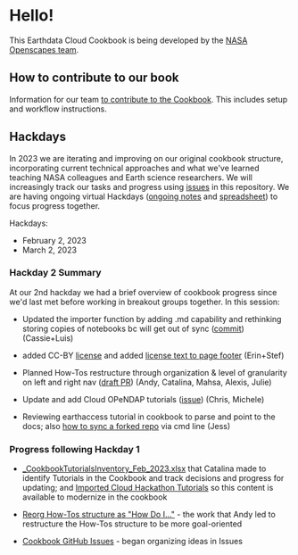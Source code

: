 # Hello!

This Earthdata Cloud Cookbook is being developed by the [NASA Openscapes team](https://nasa-openscapes.github.io/).

## How to contribute to our book

Information for our team [to contribute to the Cookbook](https://nasa-openscapes.github.io/earthdata-cloud-cookbook/contributing/). This includes setup and workflow instructions.

## Hackdays

In 2023 we are iterating and improving on our original cookbook structure, incorporating current technical approaches and what we've learned teaching NASA colleagues and Earth science researchers. We will increasingly track our tasks and progress using [issues](https://github.com/nasa-openscapes/earthdata-cloud-cookbook) in this repository. We are having ongoing virtual Hackdays ([ongoing notes](https://docs.google.com/document/d/1fzT-iSFlWZLS38eoPmFseljyMKDQIAc-24qH6QpnRCc/edit) and [spreadsheet](https://docs.google.com/spreadsheets/d/10WC19Rrkq7YM1P3cc6qjI8rm8yi7yiYo/edit#gid=877539921)) to focus progress together.

Hackdays:

-   February 2, 2023
-   March 2, 2023

### **Hackday 2 Summary** 

At our 2nd hackday we had a brief overview of cookbook progress since we\'d last met before working in breakout groups together. In this session: 

-   Updated the importer function by adding .md capability and rethinking storing copies of notebooks bc will get out of sync ([commit](https://github.com/NASA-Openscapes/earthdata-cloud-cookbook/commit/540e30545062dc6528f57aa9e1a83a9b66a46fe2)) (Cassie+Luis)

-   added CC-BY [license](https://github.com/NASA-Openscapes/earthdata-cloud-cookbook/blob/main/LICENSE.md) and added [license text to page footer](https://github.com/NASA-Openscapes/earthdata-cloud-cookbook/commit/6841a703346eeb3e93d798a6f7e244df792cfac5) (Erin+Stef)

-   Planned How-Tos restructure through organization & level of granularity on left and right nav ([draft PR](https://github.com/NASA-Openscapes/earthdata-cloud-cookbook/pull/182)) (Andy, Catalina, Mahsa, Alexis, Julie)

-   Update and add Cloud OPeNDAP tutorials ([issue](https://github.com/NASA-Openscapes/earthdata-cloud-cookbook/issues/177)) (Chris, Michele)

-   Reviewing earthaccess tutorial in cookbook to parse and point to the docs; also [how to sync a forked repo](https://docs.github.com/en/pull-requests/collaborating-with-pull-requests/working-with-forks/syncing-a-fork#syncing-a-fork-branch-from-the-command-line) via cmd line (Jess)

### **Progress following Hackday 1**

-   [\_CookbookTutorialsInventory_Feb_2023.xlsx](https://docs.google.com/spreadsheets/d/10WC19Rrkq7YM1P3cc6qjI8rm8yi7yiYo/edit#gid=877539921) that Catalina made to identify Tutorials in the Cookbook and track decisions and progress for updating; and [Imported Cloud Hackathon Tutorials](https://github.com/NASA-Openscapes/earthdata-cloud-cookbook/pull/176) so this content is available to modernize in the cookbook

-   [Reorg How-Tos structure as \"How Do I...\"](https://nasa-openscapes.github.io/earthdata-cloud-cookbook/how-tos/) - the work that Andy led to restructure the How-Tos structure to be more goal-oriented

-   [Cookbook GitHub Issues](https://github.com/NASA-Openscapes/earthdata-cloud-cookbook/issues?q=is%3Aissue+is%3Aopen+sort%3Aupdated-desc) - began organizing ideas in Issues

